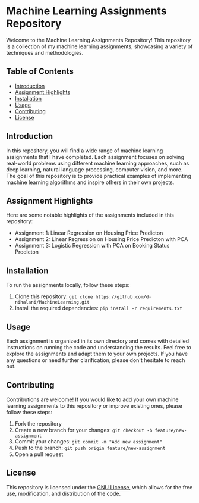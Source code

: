# Machine Learning Assignments Repository

Welcome to the Machine Learning Assignments Repository! This repository is a collection of my machine learning assignments, showcasing a variety of techniques and methodologies.

## Table of Contents
- [Introduction](#introduction)
- [Assignment Highlights](#assignment-highlights)
- [Installation](#installation)
- [Usage](#usage)
- [Contributing](#contributing)
- [License](#license)

## Introduction
In this repository, you will find a wide range of machine learning assignments that I have completed. Each assignment focuses on solving real-world problems using different machine learning approaches, such as deep learning, natural language processing, computer vision, and more. The goal of this repository is to provide practical examples of implementing machine learning algorithms and inspire others in their own projects.

## Assignment Highlights
Here are some notable highlights of the assignments included in this repository:
- Assignment 1: Linear Regression on Housing Price Predicton
- Assignment 2: Linear Regression on Housing Price Predicton with PCA
- Assignment 3: Logistic Regression with PCA on Booking Status Predicton

## Installation
To run the assignments locally, follow these steps:
1. Clone this repository: `git clone https://github.com/d-nihalani/MachineLearning.git`
2. Install the required dependencies: `pip install -r requirements.txt`

## Usage
Each assignment is organized in its own directory and comes with detailed instructions on running the code and understanding the results. Feel free to explore the assignments and adapt them to your own projects. If you have any questions or need further clarification, please don't hesitate to reach out.

## Contributing
Contributions are welcome! If you would like to add your own machine learning assignments to this repository or improve existing ones, please follow these steps:
1. Fork the repository
2. Create a new branch for your changes: `git checkout -b feature/new-assignment`
3. Commit your changes: `git commit -m "Add new assignment"`
4. Push to the branch: `git push origin feature/new-assignment`
5. Open a pull request

## License
This repository is licensed under the [GNU License](LICENSE), which allows for the free use, modification, and distribution of the code.

